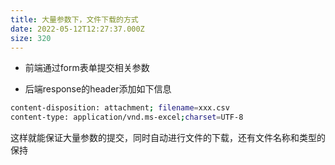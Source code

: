 ```yaml
---
title: 大量参数下，文件下载的方式
date: 2022-05-12T12:27:37.000Z
size: 320
---
```

- 前端通过form表单提交相关参数

- 后端response的header添加如下信息


```sh
content-disposition: attachment; filename=xxx.csv
content-type: application/vnd.ms-excel;charset=UTF-8
```

这样就能保证大量参数的提交，同时自动进行文件的下载，还有文件名称和类型的保持


